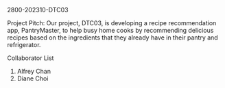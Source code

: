 2800-202310-DTC03

Project Pitch: Our project, DTC03, is developing a recipe recommendation app, PantryMaster, to help busy home cooks by recommending delicious recipes based on the ingredients that they already have in their pantry and refrigerator.

Collaborator List
1. Alfrey Chan
2. Diane Choi